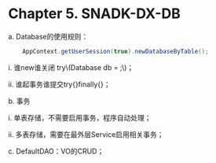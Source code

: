 # Chapter 5. SNADK-DX-DB

a. Database的使用规则：

```java
    AppContext.getUserSession(true).newDatabaseByTable();
```

i. 谁new谁关闭 try\\(Database db = ;\\)；

ii. 谁起事务谁提交try{}finally{}；

b. 事务

  i. 单表存储，不需要启用事务，程序自动处理；







  ii. 多表存储，需要在最外层Service启用相关事务；

c. DefaultDAO：VO的CRUD；

